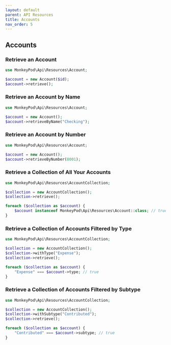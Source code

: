 ```yaml
---
layout: default
parent: API Resources
title: Accounts
nav_order: 5
---
```


## Accounts

### Retrieve an Account

```php 
use MonkeyPod\Api\Resources\Account;

$account = new Account($id);
$account->retrieve();
```

### Retrieve an Account by Name

```php 
use MonkeyPod\Api\Resources\Account;

$account = new Account();
$account->retrieveByName("Checking");
```

### Retrieve an Account by Number

```php 
use MonkeyPod\Api\Resources\Account;

$account = new Account();
$account->retrieveByNumber(8001);
```

### Retrieve a Collection of All Your Accounts
```php 
use MonkeyPod\Api\Resources\AccountCollection;

$collection = new AccountCollection();
$collection->retrieve();

foreach ($collection as $account) {
    $account instanceof MonkeyPod\Api\Resources\Account::class; // true
}

```

### Retrieve a Collection of Accounts Filtered by Type
```php 
use MonkeyPod\Api\Resources\AccountCollection;

$collection = new AccountCollection();
$collection->withType("Expense");
$collection->retrieve();

foreach ($collection as $account) {
    "Expense" === $account->type; // true
}

```

### Retrieve a Collection of Accounts Filtered by Subtype
```php 
use MonkeyPod\Api\Resources\AccountCollection;

$collection = new AccountCollection();
$collection->withSubtype("Contributed");
$collection->retrieve();

foreach ($collection as $account) {
    "Contributed" === $account->subtype; // true
}

```